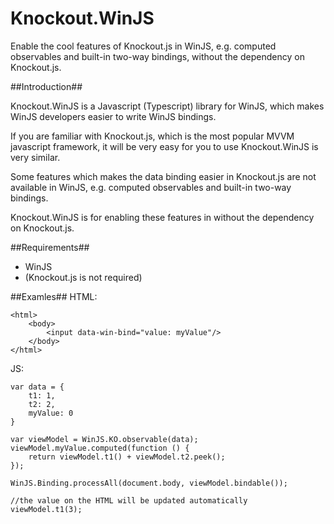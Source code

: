 Knockout.WinJS
==============

Enable the cool features of Knockout.js in WinJS, e.g. computed observables and built-in two-way bindings, without the dependency on Knockout.js.

##Introduction##

Knockout.WinJS is a Javascript (Typescript) library for WinJS, which makes WinJS developers easier to write WinJS bindings.

If you are familiar with Knockout.js, which is the most popular MVVM javascript framework, it will be very easy for you to use Knockout.WinJS is very similar. 

Some features which makes the data binding easier in Knockout.js are not available in WinJS, e.g. computed observables and built-in two-way bindings.

Knockout.WinJS is for enabling these features in without the dependency on Knockout.js. 

##Requirements##
- WinJS
- (Knockout.js is not required)

##Examles##
HTML:

	<html>
		<body>
			<input data-win-bind="value: myValue"/>
 		</body>
	</html>
JS:
	
	var data = {
    	t1: 1,
    	t2: 2,
    	myValue: 0
	}

	var viewModel = WinJS.KO.observable(data);
	viewModel.myValue.computed(function () {
    	return viewModel.t1() + viewModel.t2.peek();
	});

	WinJS.Binding.processAll(document.body, viewModel.bindable());

	//the value on the HTML will be updated automatically
	viewModel.t1(3);
 

	
